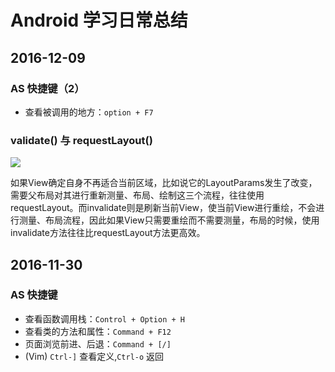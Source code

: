 # Android 学习日常总结

## 2016-12-09

### AS 快捷键（2）

* 查看被调用的地方：`option + F7`

### validate() 与 requestLayout()

![](http://images.bestswifter.com/1734948-b4493f7b0234dd69.jpg)

如果View确定自身不再适合当前区域，比如说它的LayoutParams发生了改变，需要父布局对其进行重新测量、布局、绘制这三个流程，往往使用requestLayout。而invalidate则是刷新当前View，使当前View进行重绘，不会进行测量、布局流程，因此如果View只需要重绘而不需要测量，布局的时候，使用invalidate方法往往比requestLayout方法更高效。

## 2016-11-30

### AS 快捷键

* 查看函数调用栈：`Control + Option + H`
* 查看类的方法和属性：`Command + F12`
* 页面浏览前进、后退：`Command + [/]`
* (Vim) `Ctrl-]` 查看定义,`Ctrl-o` 返回
